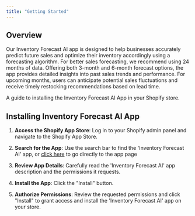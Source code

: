 ```yaml
---
title: "Getting Started"
---
```


## Overview

Our Inventory Forecast AI app is designed to help businesses accurately predict future sales and optimize their inventory accordingly using a forecasting algorithm. For better sales forecasting, we recommend using 24 months of data. Offering both 3-month and 6-month forecast options, the app provides detailed insights into past sales trends and performance. For upcoming months, users can anticipate potential sales fluctuations and receive timely restocking recommendations based on lead time.

A guide to installing the Inventory Forecast AI App in your Shopify store.

## Installing Inventory Forecast AI App

1. **Access the Shopify App Store**: Log in to your Shopify admin panel and navigate to the Shopify App Store.

2. **Search for the App**: Use the search bar to find the 'Inventory Forecast AI' app, or [click here](https://apps.shopify.com/inventory-forecasting-ai) to go directly to the app page

3. **Review App Details**: Carefully read the 'Inventory Forecast AI' app description and the permissions it requests.

4. **Install the App**: Click the "Install" button.

5. **Authorize Permissions**: Review the requested permissions and click "Install" to grant access and install the 'Inventory Forecast AI' app on your store.